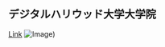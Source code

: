 ## デジタルハリウッド大学大学院

[Link](https://gs.dhw.ac.jp/education/dcm/) 
![Image](https://akihiko.shirai.as/dhgs/avatar2021Nov.png))

